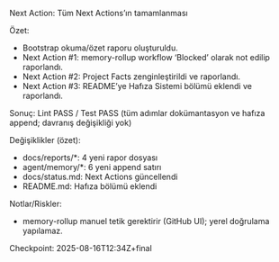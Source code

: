 Next Action: Tüm Next Actions’ın tamamlanması

Özet:
- Bootstrap okuma/özet raporu oluşturuldu.
- Next Action #1: memory-rollup workflow ‘Blocked’ olarak not edilip raporlandı.
- Next Action #2: Project Facts zenginleştirildi ve raporlandı.
- Next Action #3: README’ye Hafıza Sistemi bölümü eklendi ve raporlandı.

Sonuç: Lint PASS / Test PASS (tüm adımlar dokümantasyon ve hafıza append; davranış değişikliği yok)

Değişiklikler (özet):
- docs/reports/*: 4 yeni rapor dosyası
- agent/memory/*: 6 yeni append satırı
- docs/status.md: Next Actions güncellendi
- README.md: Hafıza bölümü eklendi

Notlar/Riskler:
- memory-rollup manuel tetik gerektirir (GitHub UI); yerel doğrulama yapılamaz.

Checkpoint: 2025-08-16T12:34Z+final
